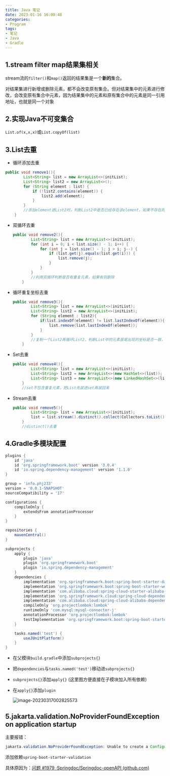 ```yaml
---
title: Java 笔记
date: 2023-01-16 16:00:48
categories:
- Program
tags:
- 笔记
- Java
- Gradle
---
```


## 1.stream filter map结果集相关

stream流的`filter()`和`map()`返回的结果集是一个**新的**集合。

对结果集进行新增或删除元素，都不会改变原有集合。但对结果集中的元素进行修改，会改变原有集合中元素，因为结果集中的元素和原有集合中的元素是同一引用地址，也就是同一个对象

## 2.实现Java不可变集合

`List.of(x,x,x)`或`List.copyOf(list)`



## 3.List去重

-  循环添加去重

  ```java
  public void remove1(){
          List<String> list = new ArrayList<>(initList);
          List<String> list2 = new ArrayList<>();
          for (String element : list) {
              if (!list2.contains(element)) {
                  list2.add(element);
              }
          }
          //添加element进List2时，判断List2中是否已经存在该element，如果不存在则添加，否则不添加
      }
  ```

- 双循环去重

  ```java
  public void remove2(){
          List<String> list = new ArrayList<>(initList);
          for (int i = 0; i < list.size() - 1; i++) {
              for (int j = list.size() - 1; j > i; j--) {
                  if (list.get(j).equals(list.get(i))) {
                      list.remove(j);
                  }
              }
          }
          //利用双循环判断是否有重复元素，如果有则删除
      }
  ```

- 循环重复坐标去重

  ```java
  public void remove3(){
          List<String> list = new ArrayList<>(initList);
          List<String> list2 = new ArrayList<>(initList);
          for (String element : list2){
              if(list.indexOf(element) != list.lastIndexOf(element)){
                  list.remove(list.lastIndexOf(element));
              }
          }
          //复制一个List2再循环List2，判断List中的元素首尾出现的坐标是否一致，不一致就是重复的元素，移除List中的最后一个元素
      }
  ```

- Set去重

  ```java
  public void remove4(){
          List<String> list = new ArrayList<>(initList);
          List<String> list2 = new ArrayList<>(new HashSet<>(list));  //不保证顺序性
          List<String> list3 = new ArrayList<>(new LinkedHashSet<>(list2));   //保证顺序性
      }
      //set不包含重复元素，把List先装进set再装回来
  ```

- Stream去重

  ```java
  public void remove5(){
          List<String> list = new ArrayList<>(initList);
          list = list.stream().distinct().collect(Collectors.toList());
      }
      //distinct()去重
  ```


## 4.Gradle多模块配置



```groovy
plugins {
    id 'java'
    id 'org.springframework.boot' version '3.0.4'
    id 'io.spring.dependency-management' version '1.1.0'
}

group = 'info.phj233'
version = '0.0.1-SNAPSHOT'
sourceCompatibility = '17'

configurations {
    compileOnly {
        extendsFrom annotationProcessor
    }
}

repositories {
    mavenCentral()
}

subprojects {
    apply {
        plugin 'java'
        plugin 'org.springframework.boot'
        plugin 'io.spring.dependency-management'
    }
    dependencies {
        implementation 'org.springframework.boot:spring-boot-starter-data-jpa'
        implementation 'org.springframework.boot:spring-boot-starter-web'
        implementation 'com.alibaba.cloud:spring-cloud-starter-alibaba-nacos-discovery:2022.0.0.0-RC1'
        implementation 'org.springframework.cloud:spring-cloud-dependencies:2022.0.1'
        implementation 'com.alibaba.cloud:spring-cloud-alibaba-dependencies:2022.0.0.0-RC1'
        compileOnly 'org.projectlombok:lombok'
        runtimeOnly 'com.mysql:mysql-connector-j'
        annotationProcessor 'org.projectlombok:lombok'
        testImplementation 'org.springframework.boot:spring-boot-starter-test'
    }

    tasks.named('test') {
        useJUnitPlatform()
    }
}
```

- 在父模块`build.gradle`中添加`subprojects{}`

- 把`dependencies`与`tasks.named('test')`移动进`subprojects{}`

- `subprojects{}`添加`apply{}`  (这里图方便直接在子模块加入所有依赖)

- 在`apply{}`添加`plugin`

  ![image-20230317002825573](https://s2.loli.net/2023/03/17/hNdUlFBXeWYv2ik.png)

## 5.jakarta.validation.NoProviderFoundException on application startup

主要报错：

```java
jakarta.validation.NoProviderFoundException: Unable to create a Configuration, because no Jakarta Bean Validation provider could be found. Add a provider like Hibernate Validator (RI) to your classpath.
```

添加依赖`spring-boot-starter-validation`

具体原因为：[问题 #1979 ·Springdoc/Springdoc-openAPI (github.com)](https://github.com/springdoc/springdoc-openapi/issues/1979)
